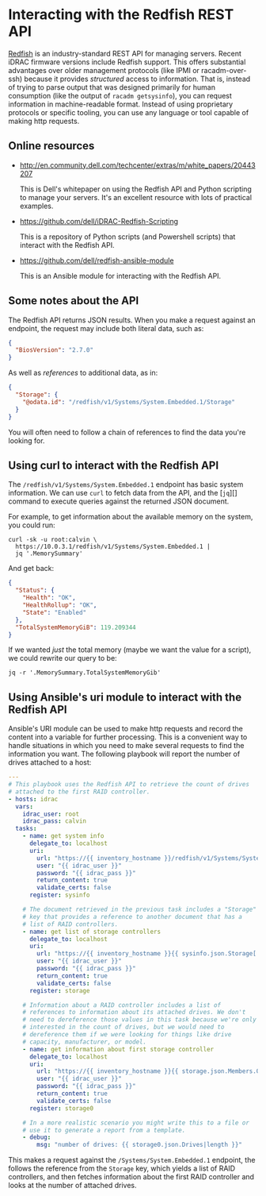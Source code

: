 # Interacting with the Redfish REST API

[Redfish][] is an industry-standard REST API for managing servers.
Recent iDRAC firmware versions include Redfish support. This offers
substantial advantages over older management protocols (like IPMI or
racadm-over-ssh) because it provides *structured* access to
information. That is, instead of trying to parse output that was
designed primarily for human consumption (like the output of `racadm
getsysinfo`), you can request information in machine-readable format.
Instead of using proprietary protocols or specific tooling, you can
use any language or tool capable of making http requests.

[redfish]: https://www.dmtf.org/standards/redfish

## Online resources

- http://en.community.dell.com/techcenter/extras/m/white_papers/20443207

  This is Dell's whitepaper on using the Redfish API and Python
  scripting to manage your servers. It's an excellent resource with
  lots of practical examples.

- https://github.com/dell/iDRAC-Redfish-Scripting

  This is a repository of Python scripts (and Powershell scripts) that
  interact with the Redfish API.

- https://github.com/dell/redfish-ansible-module

  This is an Ansible module for interacting with the Redfish API.

## Some notes about the API

The Redfish API returns JSON results.  When you make a request against
an endpoint, the request may include both literal data, such as:

```json
{
  "BiosVersion": "2.7.0"
}
```

As well as *references* to additional data, as in:

```json
{
  "Storage": {
    "@odata.id": "/redfish/v1/Systems/System.Embedded.1/Storage"
  }
}
```

You will often need to follow a chain of references to find the data
you're looking for.

## Using curl to interact with the Redfish API

The `/redfish/v1/Systems/System.Embedded.1` endpoint has basic system
information.  We can use `curl` to fetch data from the API, and the
[`jq`][] command to execute queries against the returned JSON document.

[jq]: https://stedolan.github.io/jq/

For example, to get information about the available
memory on the system, you could run:

    curl -sk -u root:calvin \
      https://10.0.3.1/redfish/v1/Systems/System.Embedded.1 |
      jq '.MemorySummary'

And get back:

```json
{
  "Status": {
    "Health": "OK",
    "HealthRollup": "OK",
    "State": "Enabled"
  },
  "TotalSystemMemoryGiB": 119.209344
}
```

If we wanted *just* the total memory (maybe we want the value for a
script), we could rewrite our query to be:

    jq -r '.MemorySummary.TotalSystemMemoryGib'

## Using Ansible's uri module to interact with the Redfish API

Ansible's URI module can be used to make http requests and record the
content into a variable for further processing.  This is a convenient
way to handle situations in which you need to make several requests to
find the information you want.  The following playbook will report the
number of drives attached to a host:

```yaml
---
# This playbook uses the Redfish API to retrieve the count of drives
# attached to the first RAID controller.
- hosts: idrac
  vars:
    idrac_user: root
    idrac_pass: calvin
  tasks:
    - name: get system info
      delegate_to: localhost
      uri:
        url: "https://{{ inventory_hostname }}/redfish/v1/Systems/System.Embedded.1"
        user: "{{ idrac_user }}"
        password: "{{ idrac_pass }}"
        return_content: true
        validate_certs: false
      register: sysinfo

    # The document retrieved in the previous task includes a "Storage"
    # key that provides a reference to another document that has a
    # list of RAID controllers.
    - name: get list of storage controllers
      delegate_to: localhost
      uri:
        url: "https://{{ inventory_hostname }}{{ sysinfo.json.Storage['@odata.id'] }}"
        user: "{{ idrac_user }}"
        password: "{{ idrac_pass }}"
        return_content: true
        validate_certs: false
      register: storage

    # Information about a RAID controller includes a list of
    # references to information about its attached drives. We don't
    # need to dereference those values in this task because we're only
    # interested in the count of drives, but we would need to
    # dereference them if we were looking for things like drive
    # capacity, manufacturer, or model.
    - name: get information about first storage controller
      delegate_to: localhost
      uri:
        url: "https://{{ inventory_hostname }}{{ storage.json.Members.0['@odata.id'] }}"
        user: "{{ idrac_user }}"
        password: "{{ idrac_pass }}"
        return_content: true
        validate_certs: false
      register: storage0

    # In a more realistic scenario you might write this to a file or
    # use it to generate a report from a template.
    - debug:
        msg: "number of drives: {{ storage0.json.Drives|length }}"
```

This makes a request against the `/Systems/System.Embedded.1`
endpoint, the follows the reference from the `Storage` key, which
yields a list of RAID controllers, and then fetches information about
the first RAID controller and looks at the number of attached drives.
